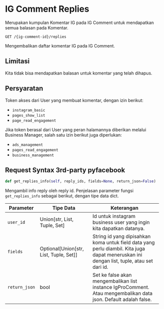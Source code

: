 
# IG Comment Replies

Merupakan kumpulan Komentar IG pada IG Comment untuk mendapatkan semua balasan pada Komentar.

```http
GET /{ig-comment-id}/replies
```

Mengembalikan daftar komentar IG pada IG Comment.

## Limitasi

Kita tidak bisa mendapatkan balasan untuk komentar yang telah dihapus.

## Persyaratan

Token akses dari User yang membuat komentar, dengan izin berikut:

- ``instagram_basic``
- ``pages_show_list``
- ``page_read_engagement``

Jika token berasal dari User yang peran halamannya diberikan melalui Business Manager, salah satu izin berikut juga diperlukan:

- ``ads_management``
- ``pages_read_engagement``
- ``business_management``

## Request Syntax 3rd-party pyfacebook

```python
def get_replies_info(self, reply_ids, fields=None, return_json=False)
```

Mengambil info reply oleh reply id. Penjelasan parameter fungsi ``get_replies_info`` sebagai berikut, dengan tipe data dict.

| Parameter   | Tipe Data                    | Keterangan                                                      |
|-------------|------------------------------|-----------------------------------------------------------------|
| ``user_id``     | Union[str, List, Tuple, Set] | Id untuk instagram business user yang ingin kita dapatkan datanya.                    |
| ``fields``      | Optional[Union[str, List, Tuple, Set]] | String id yang dipisahkan koma untuk field data yang perlu diambil. Kita juga dapat meneruskan ini dengan list, tuple, atau set dari id. |
| ``return_json`` | bool                         | Set ke false akan mengembalikan list instance IgProComment. Atau mengembalikan data json. Default adalah false. |
